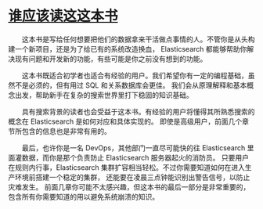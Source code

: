 # [谁应该读这这本书](audience.md)
<p style="text-indent:2em">
这本书是写给任何想要把他们的数据拿来干活做点事情的人。不管你是从头构建一个新项目，还是为了给已有的系统改造换血， 
Elasticsearch 都能够帮助你解决现有问题和开发新的功能，有些可能是你之前没有想到的功能。
</p>
<p style="text-indent:2em">
这本书既适合初学者也适合有经验的用户。我们希望你有一定的编程基础，虽然不是必须的，但有用过 SQL 和关系数据库会更佳。 
我们会从原理解释和基本概念出发，帮助新手在复杂的搜索世界里打下稳固的知识基础。
</p>
<p style="text-indent:2em">
具有搜索背景的读者也会受益于这本书。有经验的用户将懂得其所熟悉搜索的概念在 Elasticsearch 是如何对应和具体实现的。 
即使是高级用户，前面几个章节所包含的信息也是非常有用的。
</p>
<p style="text-indent:2em">
最后，也许你是一名 DevOps，其他部门一直尽可能快的往 Elasticsearch 里面灌数据，而你是那个负责防止 Elasticsearch 服务器起火的消防员。
只要用户在规则内行事，Elasticsearch 集群扩容相当轻松。不过你需要知道如何在进入生产环境前搭建一个稳定的集群，
还能要在凌晨三点钟能识别出警告信号，以防止灾难发生。 
前面几章你可能不太感兴趣，但这本书的最后一部分是非常重要的，包含所有你需要知道的用以避免系统崩溃的知识。
</p>